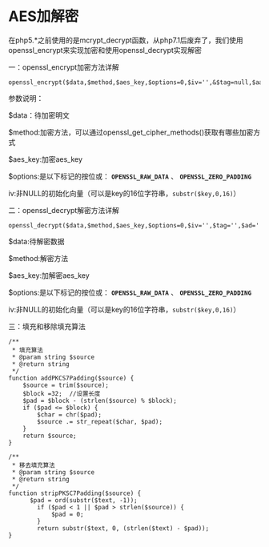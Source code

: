 # AES加解密

在php5.*之前使用的是mcrypt_decrypt函数，从php7.1后废弃了，我们使用openssl_encrypt来实现加密和使用openssl_decrypt实现解密



一：openssl_encrypt加密方法详解

```
openssl_encrypt($data,$method,$aes_key,$options=0,$iv='',&$tag=null,$aad='',$tag_length=16)
```

参数说明：

$data：待加密明文

$method:加密方法，可以通过openssl_get_cipher_methods()获取有哪些加密方式

$aes_key:加密aes_key

$options:是以下标记的按位或： **`OPENSSL_RAW_DATA`** 、 **`OPENSSL_ZERO_PADDING`**

iv:非NULL的初始化向量（可以是key的16位字符串，`substr($key,0,16)`）











二：openssl_decrypt解密方法详解

```
openssl_decrypt($data,$method,$aes_key,$options=0,$iv='',$tag='',$ad='')
```

$data:待解密数据

$method:解密方法

$aes_key:加解密aes_key

$options:是以下标记的按位或： **`OPENSSL_RAW_DATA`** 、 **`OPENSSL_ZERO_PADDING`**

iv:非NULL的初始化向量（可以是key的16位字符串，`substr($key,0,16)`）









三：填充和移除填充算法

```
/**
 * 填充算法
 * @param string $source
 * @return string
 */
function addPKCS7Padding($source) {
    $source = trim($source);
    $block =32;  //设置长度
    $pad = $block - (strlen($source) % $block);
    if ($pad <= $block) {
        $char = chr($pad);
        $source .= str_repeat($char, $pad);
    }  
    return $source;
}

/**
 * 移去填充算法
 * @param string $source
 * @return string
 */
function stripPKSC7Padding($source) {
      $pad = ord(substr($text, -1));
        if ($pad < 1 || $pad > strlen($source)) {
            $pad = 0;
        }
        return substr($text, 0, (strlen($text) - $pad));
}

```



